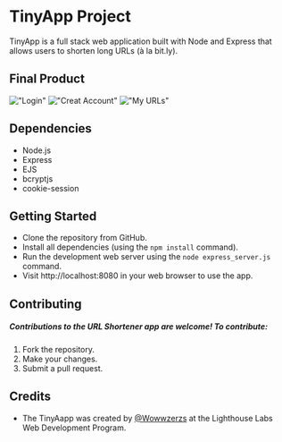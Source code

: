 # TinyApp Project

TinyApp is a full stack web application built with Node and Express that allows users to shorten long URLs (à la bit.ly).

## Final Product

!["Login"]("https://imgur.com/a/ETQe9TW")
!["Creat Account"]("https://imgur.com/a/vrkARpW")
!["My URLs"]("https://imgur.com/a/w0KraF0")

## Dependencies

- Node.js
- Express
- EJS
- bcryptjs
- cookie-session

## Getting Started

- Clone the repository from GitHub.
- Install all dependencies (using the `npm install` command).
- Run the development web server using the `node express_server.js` command.
- Visit http://localhost:8080 in your web browser to use the app.

## Contributing
##### Contributions to the URL Shortener app are welcome! To contribute:

1. Fork the repository.
2. Make your changes.
3. Submit a pull request.

## Credits

- The TinyAapp was created by [@Wowwzerzs](https://github.com/Wowwzerzs) at the Lighthouse Labs Web Development Program.